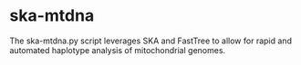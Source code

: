 # ska-mtdna
The ska-mtdna.py script leverages SKA and FastTree to allow for rapid and automated haplotype analysis of mitochondrial genomes. 
